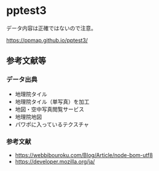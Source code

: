 # pptest3


データ内容は正確ではないので注意。

https://ppmap.github.io/pptest3/

## 参考文献等
### データ出典
* 地理院タイル
* 地理院タイル（単写真）を加工
* 地図・空中写真閲覧サービス
* 地理院地図
* パワポに入っているテクスチャ
### 参考文献
* https://webbibouroku.com/Blog/Article/node-bom-utf8
* https://developer.mozilla.org/ja/

